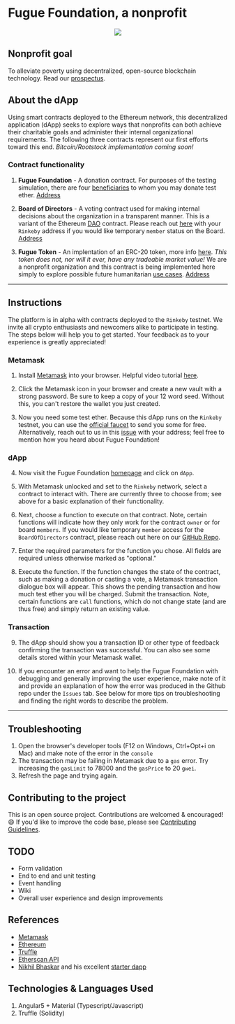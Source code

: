 # Fugue Foundation, a nonprofit
<p align="center">
  <img src="https://github.com/fuguefoundation/nonprofit/blob/master/src/assets/images/logo_150.png">
</p>

## Nonprofit goal

To alleviate poverty using decentralized, open-source blockchain technology. Read our [prospectus](https://fuguefoundation.github.io).

## About the dApp

Using smart contracts deployed to the Ethereum network, this decentralized application (dApp) seeks to explore ways that nonprofits can both achieve their charitable goals and administer their internal organizational requirements. The following three contracts represent our first efforts toward this end. _Bitcoin/Rootstock implementation coming soon!_

### Contract functionality

1. **Fugue Foundation** - A donation contract. For purposes of the testing simulation, there are four [beneficiaries](https://fuguefoundation.org/beneficiaries) to whom you may donate test ether. [Address](https://rinkeby.etherscan.io/address/0x8ef2a62553ce3b4f3cb55ca66a4568fef156ad6d)

2. **Board of Directors** - A voting contract used for making internal decisions about the organization in a transparent manner. This is a variant of the Ethereum [DAO](https://ethereum.org/dao) contract. Please reach out [here](https://github.com/fuguefoundation/nonprofit/issues/1) with your `Rinkeby` address if you would like temporary `member` status on the Board. [Address](https://rinkeby.etherscan.io/address/0xa28547a46e30d4d1e7acc312197ced6a5cd049a8)

3. **Fugue Token** - An implentation of an ERC-20 token, more info [here](https://ethereum.org/token). _This token does not, nor will it ever, have any tradeable market value!_ We are a nonprofit organization and this contract is being implemented here simply to explore possible future humanitarian [use cases](https://fuguefoundation.github.io/appendix.html). [Address](https://rinkeby.etherscan.io/address/0x2388b6c200dd345bf92ff6c0af1c8e437d3c2325)

---

## Instructions

The platform is in alpha with contracts deployed to the `Rinkeby` testnet. We invite all crypto enthusiasts and newcomers alike to participate in testing. The steps below will help you to get started. Your feedback as to your experience is greatly appreciated!

### Metamask

1. Install [Metamask](https://metamask.io/) into your browser. Helpful video tutorial [here](https://www.youtube.com/watch?v=6Gf_kRE4MJU).

2. Click the Metamask icon in your browser and create a new vault with a strong password. Be sure to keep a copy of your 12 word seed. Without this, you can't restore the wallet you just created.

3. Now you need some test ether. Because this dApp runs on the `Rinkeby` testnet, you can use the [official faucet](https://faucet.rinkeby.io/) to send you some for free. Alternatively, reach out to us in this [issue](https://github.com/fuguefoundation/nonprofit/issues/1) with your address; feel free to mention how you heard about Fugue Foundation!

### dApp

4. Now visit the Fugue Foundation [homepage](https://fuguefoundation.org/) and click on `dApp`.

5. With Metamask unlocked and set to the `Rinkeby` network, select a contract to interact with. There are currently three to choose from; see above for a basic explanation of their functionality.

6. Next, choose a function to execute on that contract. Note, certain functions will indicate how they only work for the contract `owner` or for board `members`. If you would like temporary `member` access for the `BoardOfDirectors` contract, please reach out here on our [GitHub Repo](https://github.com/fuguefoundation).

7. Enter the required parameters for the function you chose. All fields are required unless otherwise marked as "optional."

8. Execute the function. If the function changes the state of the contract, such as making a donation or casting a vote, a Metamask transaction dialogue box will appear. This shows the pending transaction and how much test ether you will be charged. Submit the transaction. Note, certain functions are `call` functions, which do not change state (and are thus free) and simply return an existing value.

### Transaction

9. The dApp should show you a transaction ID or other type of feedback confirming the transaction was successful. You can also see some details stored within your Metamask wallet.

10. If you encounter an error and want to help the Fugue Foundation with debugging and generally improving the user experience, make note of it and provide an explanation of how the error was produced in the Github repo under the `Issues` tab. See below for more tips on troubleshooting and finding the right words to describe the problem.

---

## Troubleshooting

1. Open the browser's developer tools (F12 on Windows, Ctrl+Opt+i on Mac) and make note of the error in the `console`
2. The transaction may be failing in Metamask due to a `gas` error. Try increasing the `gasLimit` to 78000 and the `gasPrice` to 20 `gwei`.
3. Refresh the page and trying again.

## Contributing to the project

This is an open source project. Contributions are welcomed & encouraged! :smile: If you'd like to improve the code base, please see [Contributing Guidelines](CONTRIBUTING.md).

## TODO
* Form validation
* End to end and unit testing
* Event handling
* Wiki
* Overall user experience and design improvements

## References
* [Metamask](https://metamask.io/)
* [Ethereum](https://ethereum.org/)
* [Truffle](http://truffleframework.com/docs/)
* [Etherscan API](https://etherscan.io/apis)
* [Nikhil Bhaskar](https://github.com/Nikhil22) and his excellent [starter dapp](https://github.com/Nikhil22/angular2-truffle-starter-dapp)

## Technologies & Languages Used
1. Angular5 + Material (Typescript/Javascript)
2. Truffle (Solidity)